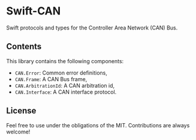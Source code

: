 # Swift-CAN

Swift protocols and types for the Controller Area Network (CAN) Bus.

## Contents

This library contains the following components:
 - `CAN.Error`: Common error definitions,
 - `CAN.Frame`: A CAN Bus frame,
 - `CAN.ArbitrationId`: A CAN arbitration id,
 - `CAN.Interface`: A CAN interface protocol.

## License

Feel free to use under the obligations of the MIT. Contributions are always welcome!